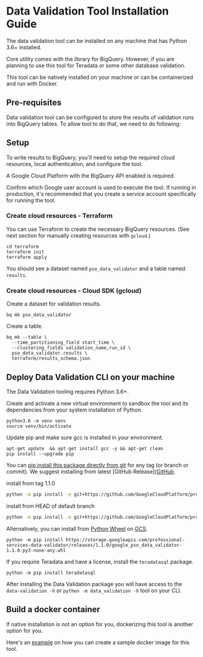 # Data Validation Tool Installation Guide
The data validation tool can be installed on any machine that has Python 3.6+ installed. 

Core utility comes with the library for BigQuery. However, if you are planning to use this tool for Teradata or
some other database validation. 

This tool can be natively installed on your machine or can be containerized and run with Docker.


## Pre-requisites
Data validation tool can be configured to store the results of validation runs into BigQuery tables. To allow tool to 
do that, we need to do following:

## Setup

To write results to BigQuery, you'll need to setup the required cloud
resources, local authentication, and configure the tool.

A Google Cloud Platform with the BigQuery API enabled is required.

Confirm which Google user account is used to execute the tool. If running in
production, it's recommended that you create a service account specifically
for running the tool.

### Create cloud resources - Terraform

You can use Terraform to create the necessary BigQuery resources. (See next
section for manually creating resources with `gcloud`.)

```
cd terraform
terraform init
terraform apply
```

You should see a dataset named `pso_data_validator` and a table named
`results`.

### Create cloud resources - Cloud SDK (gcloud)

Create a dataset for validation results.

```
bq mk pso_data_validator
```

Create a table.

```
bq mk --table \
  --time_partitioning_field start_time \
  --clustering_fields validation_name,run_id \
  pso_data_validator.results \
  terraform/results_schema.json
```




## Deploy Data Validation CLI on your machine

The Data Validation tooling requires Python 3.6+.

Create and activate a new virtual environment to sandbox the tool and its
dependencies from your system installation of Python.

```
python3.6 -m venv venv
source venv/bin/activate
```

Update pip and make sure gcc is installed in your environment.
```
apt-get update  && apt-get install gcc -y && apt-get clean
pip install --upgrade pip
```


You can [pip install this package directly from git](https://pip.pypa.io/en/stable/reference/pip_install/#git)
for any tag (or branch or commit). We suggest installing from latest [GitHub Release]([GitHub](https://github.com/GoogleCloudPlatform/professional-services-data-validator/releases).

install from tag 1.1.0
```bash
python -m pip install -e git+https://github.com/GoogleCloudPlatform/professional-services-data-validator.git@1.1.0#egg=google_pso_data_validator
```

install from HEAD of default branch
```bash
python -m pip install -e git+https://github.com/GoogleCloudPlatform/professional-services-data-validator.git#egg=google_pso_data_validator
```


Alternatively, you can install from [Python Wheel](https://pythonwheels.com/) on [GCS](
https://storage.googleapis.com/professional-services-data-validator/releases/1.1.0/google_pso_data_validator-1.1.0-py3-none-any.whl).

```
python -m pip install https://storage.googleapis.com/professional-services-data-validator/releases/1.1.0/google_pso_data_validator-1.1.0-py3-none-any.whl
```


If you require Teradata and have a license, install the `teradatasql` package.

```
python -m pip install teradatasql
```

After installing the Data Validation package you will
have access to the `data-validation -h` or `python -m data_validation -h`
tool on your CLI.


## Build a docker container 
If native installation is not an option for you, dockerizing this tool is another option for you. 

Here's an [example](https://github.com/GoogleCloudPlatform/professional-services-data-validator/blob/develop/samples/docker/README.md) on how you can create a sample docker image for this tool.
